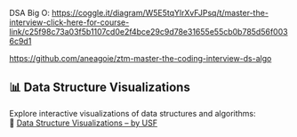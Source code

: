  DSA Big O: https://coggle.it/diagram/W5E5tqYlrXvFJPsq/t/master-the-interview-click-here-for-course-link/c25f98c73a03f5b1107cd0e2f4bce29c9d78e31655e55cb0b785d56f0036c9d1 

 https://github.com/aneagoie/ztm-master-the-coding-interview-ds-algo 


## 📊 Data Structure Visualizations

Explore interactive visualizations of data structures and algorithms:  
🔗 [Data Structure Visualizations – by USF](https://www.cs.usfca.edu/~galles/visualization/Algorithms.html)